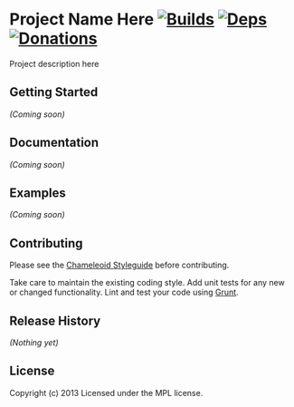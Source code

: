 Project Name Here [![Builds][]][travis] [![Deps][]][gemnasium] [![Donations][]][gittip]
=================
Project description here

[Builds]: http://img.shields.io/travis-ci/chameleoid/PROJECT.png "Build Status"
[travis]: https://travis-ci.org/chameleoid/PROJECT
[Deps]: https://gemnasium.com/chameleoid/PROJECT.png "Dependency Status"
[gemnasium]: https://gemnasium.com/chameleoid/PROJECT
[Donations]: http://img.shields.io/gittip/chameleoid.png
[gittip]: https://www.gittip.com/chameleoid/


## Getting Started
_(Coming soon)_


## Documentation
_(Coming soon)_


## Examples
_(Coming soon)_


## Contributing
Please see the [Chameleoid Styleguide][] before contributing.

Take care to maintain the existing coding style.  Add unit tests for any new or
changed functionality.  Lint and test your code using [Grunt][].

[Chameleoid Styleguide]: https://github.com/chameleoid/style
[Grunt]: http://gruntjs.com/


## Release History
_(Nothing yet)_


## License
Copyright (c) 2013
Licensed under the MPL license.
